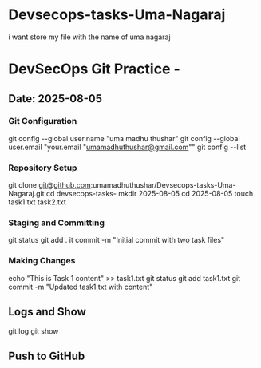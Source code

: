 # Devsecops-tasks-Uma-Nagaraj
i  want store my file with the name of uma nagaraj

# DevSecOps Git Practice - <uma nagaraj>
## Date: 2025-08-05

### Git Configuration
git config --global user.name "uma madhu thushar"
git config --global user.email "your.email "umamadhuthushar@gmail.com""
git config --list

### Repository Setup
 git clone git@github.com:umamadhuthushar/Devsecops-tasks-Uma-Nagaraj.git
cd devsecops-tasks-<umamadhu>
mkdir 2025-08-05
cd 2025-08-05
touch task1.txt task2.txt

###  Staging and Committing
git status
git add .
it commit -m "Initial commit with two task files"

### Making Changes
echo "This is Task 1 content" >> task1.txt
git status
git add task1.txt
git commit -m "Updated task1.txt with content"

## Logs and Show
git log
git show <cd7e39c>

## Push to GitHub
